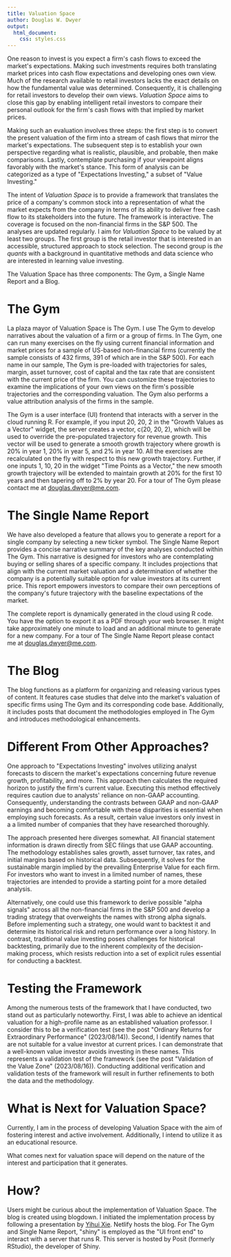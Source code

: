 ```yaml
---
title: Valuation Space
author: Douglas W. Dwyer
output: 
  html_document:
    css: styles.css
---
```


One reason to invest is you expect a firm's cash flows to exceed the market's expectations. Making such investments requires both translating market prices into cash flow expectations and developing ones own view. Much of the research available to retail investors lacks the exact details on how the fundamental value was determined. Consequently, it is challenging for retail investors to develop their own views. _Valuation Space_ aims to close this gap by enabling intelligent retail investors to compare their personal outlook for the firm's cash flows with that implied by market prices.

Making such an evaluation involves three steps: the first step is to convert the present valuation of the firm into a stream of cash flows that mirror the market's expectations. The subsequent step is to establish your own perspective regarding what is realistic, plausible, and probable, then make comparisons. Lastly, contemplate purchasing if your viewpoint aligns favorably with the market's stance. This form of analysis can be categorized as a type of "Expectations Investing," a subset of "Value Investing."

The intent of _Valuation Space_ is to provide a framework that translates the price of a company's common stock into a representation of what the market expects from the company in terms of its ability to deliver free cash flow to its stakeholders into the future. The framework is interactive. The coverage is focused on the non-financial firms in the S&P 500. The analyses are updated regularly. I aim for _Valuation Space_ to be valued by at least two groups. The first group is the retail investor that is interested in an accessible, structured approach to stock selection.  The second group is _the quants_ with a background in quantitative methods and data science who are interested in learning value investing. 

The Valuation Space has three components: The Gym, a Single Name Report and a Blog.

# The Gym

La plaza mayor of Valuation Space is The Gym.  I use The Gym to develop narratives about the valuation of a firm or a group of firms.  In The Gym, one can run many exercises on the fly using current financial information and market prices for a sample of US-based non-financial firms (currently the sample consists of 432 firms, 391 of which are in the S&P 500).  For each name in our sample, The Gym is pre-loaded with trajectories for sales, margin, asset turnover, cost of capital and the tax rate that are consistent with the current price of the firm. You can customize these trajectories to examine the implications of your own views on the firm's possible trajectories and the corresponding valuation. The Gym also performs a value attribution analysis of the firms in the sample.

The Gym is a user interface (UI) frontend that interacts with a server in the cloud running R. For example, if you input 20, 20, 2 in the "Growth Values as a Vector" widget, the server creates a vector, c(20, 20, 2), which will be used to override the pre-populated trajectory for revenue growth.  This vector will be used to generate a smooth growth trajectory where growth is 20% in year 1, 20% in year 5, and 2% in year 10.  All the exercises are recalculated on the fly with respect to this new growth trajectory.  Further, if one inputs 1, 10, 20 in the widget "Time Points as a Vector," the new smooth growth trajectory will be extended to maintain growth at 20% for the first 10 years and then tapering off to 2% by year 20. For a tour of The Gym please contact me at douglas.dwyer@me.com. 


# The Single Name Report

We have also developed a feature that allows you to generate a report for a single company by selecting a new ticker symbol. The Single Name Report provides a concise narrative summary of the key analyses conducted within The Gym. This narrative is designed for investors who are contemplating buying or selling shares of a specific company. It includes projections that align with the current market valuation and a determination of whether the company is a potentially suitable option for value investors at its current price. This report empowers investors to compare their own perceptions of the company's future trajectory with the baseline expectations of the market.

The complete report is dynamically generated in the cloud using R code. You have the option to export it as a PDF through your web browser. It might take approximately one minute to load and an additional minute to generate for a new company. For a tour of The Single Name Report please contact me at douglas.dwyer@me.com. 

# The Blog

The blog functions as a platform for organizing and releasing various types of content. It features case studies that delve into the market's valuation of specific firms using The Gym and its corresponding code base. Additionally, it includes posts that document the methodologies employed in The Gym and introduces methodological enhancements.

# Different From Other Approaches?

One approach to "Expectations Investing" involves utilizing analyst forecasts to discern the market's expectations concerning future revenue growth, profitability, and more. This approach then calculates the required horizon to justify the firm's current value. Executing this method effectively requires caution due to analysts' reliance on non-GAAP accounting. Consequently, understanding the contrasts between GAAP and non-GAAP earnings and becoming comfortable with these disparities is essential when employing such forecasts. As a result, certain value investors only invest in a a limited number of companies that they have researched thoroughly.

The approach presented here diverges somewhat. All financial statement information is drawn directly from SEC filings that use GAAP accounting. The methodology establishes sales growth, asset turnover, tax rates, and initial margins based on historical data. Subsequently, it solves for the sustainable margin implied by the prevailing Enterprise Value for each firm. For investors who want to invest in a limited number of names, these trajectories are intended to provide a starting point for a more detailed analysis.

Alternatively, one could use this framework to derive possible "alpha signals" across all the non-financial firms in the S&P 500 and develop a trading strategy that overweights the names with strong alpha signals. Before implementing such a strategy, one would want to backtest it and determine its historical risk and return performance over a long history. In contrast, traditional value investing poses challenges for historical backtesting, primarily due to the inherent complexity of the decision-making process, which resists reduction into a set of explicit rules essential for conducting a backtest.
 
# Testing the Framework

Among the numerous tests of the framework that I have conducted, two stand out as particularly noteworthy. First, I was able to achieve an identical valuation for a high-profile name as an established valuation professor. I consider this to be a verification test (see the post "Ordinary Returns for Extraordinary Performance" (2023/08/14)). Second, I identify names that are not suitable for a value investor at current prices. I can demonstrate that a well-known value investor avoids investing in these names. This represents a validation test of the framework (see the post "Validation of the Value Zone" (2023/08/16)). Conducting additional verification and validation tests of the framework will result in further refinements to both the data and the methodology.

# What is Next for Valuation Space?

Currently, I am in the process of developing Valuation Space with the aim of fostering interest and active involvement. Additionally, I intend to utilize it as an educational resource.

What comes next for valuation space will depend on the nature of the interest and participation that it generates.

# How? 

Users might be curious about the implementation of Valuation Space. The blog is created using blogdown. I initiated the implementation process by following a presentation by <a href="https://yihui.org/en/2022/06/user-blogdown/" target="_blank">Yihui Xie</a>. Netlify hosts the blog. For The Gym and Single Name Report, "shiny" is employed as the "UI front end" to interact with a server that runs R. This server is hosted by Posit (formerly RStudio), the developer of Shiny.  